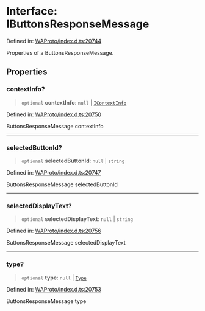 # Interface: IButtonsResponseMessage

Defined in: [WAProto/index.d.ts:20744](https://github.com/Fokusdotid/bail/blob/0fe6346a5ff68a74eb71890335c982b44e2da604/WAProto/index.d.ts#L20744)

Properties of a ButtonsResponseMessage.

## Properties

### contextInfo?

> `optional` **contextInfo**: `null` \| [`IContextInfo`](../../../interfaces/IContextInfo.md)

Defined in: [WAProto/index.d.ts:20750](https://github.com/Fokusdotid/bail/blob/0fe6346a5ff68a74eb71890335c982b44e2da604/WAProto/index.d.ts#L20750)

ButtonsResponseMessage contextInfo

***

### selectedButtonId?

> `optional` **selectedButtonId**: `null` \| `string`

Defined in: [WAProto/index.d.ts:20747](https://github.com/Fokusdotid/bail/blob/0fe6346a5ff68a74eb71890335c982b44e2da604/WAProto/index.d.ts#L20747)

ButtonsResponseMessage selectedButtonId

***

### selectedDisplayText?

> `optional` **selectedDisplayText**: `null` \| `string`

Defined in: [WAProto/index.d.ts:20756](https://github.com/Fokusdotid/bail/blob/0fe6346a5ff68a74eb71890335c982b44e2da604/WAProto/index.d.ts#L20756)

ButtonsResponseMessage selectedDisplayText

***

### type?

> `optional` **type**: `null` \| [`Type`](../namespaces/ButtonsResponseMessage/enumerations/Type.md)

Defined in: [WAProto/index.d.ts:20753](https://github.com/Fokusdotid/bail/blob/0fe6346a5ff68a74eb71890335c982b44e2da604/WAProto/index.d.ts#L20753)

ButtonsResponseMessage type
